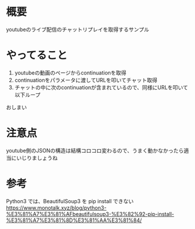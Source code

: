概要
===
youtubeのライブ配信のチャットリプレイを取得するサンプル 　

やってること
===
1. youtubeの動画のページからcontinuationを取得  
2. continuationをパラメータに渡してURLを叩いてチャット取得  
3. チャットの中に次のcontinuationが含まれているので、同様にURLを叩いて以下ループ  

おしまい  

注意点
===
youtube側のJSONの構造は結構コロコロ変わるので、うまく動かなかったら適当にいじりましょうね 　

参考
===
Python3 では、BeautifulSoup3 を pip install できない  
https://www.monotalk.xyz/blog/python3-%E3%81%A7%E3%81%AFbeautifulsoup3-%E3%82%92-pip-install-%E3%81%A7%E3%81%8D%E3%81%AA%E3%81%84/


